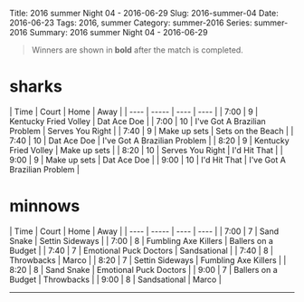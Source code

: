Title: 2016 summer Night 04 - 2016-06-29
Slug: 2016-summer-04
Date: 2016-06-23
Tags: 2016, summer
Category: summer-2016
Series: summer-2016
Summary: 2016 summer Night 04 - 2016-06-29

> Winners are shown in **bold** after the match is completed.

sharks
=====
| Time | Court | Home | Away |
| ---- | ----- | ---- | ---- | <!-- begin table -->
| 7:00 | 9 | Kentucky Fried Volley | Dat Ace Doe |
| 7:00 | 10 | I've Got A Brazilian Problem | Serves You Right |
| 7:40 | 9 | Make up sets | Sets on the Beach |
| 7:40 | 10 | Dat Ace Doe | I've Got A Brazilian Problem |
| 8:20 | 9 | Kentucky Fried Volley | Make up sets |
| 8:20 | 10 | Serves You Right | I'd Hit That |
| 9:00 | 9 | Make up sets | Dat Ace Doe |
| 9:00 | 10 | I'd Hit That | I've Got A Brazilian Problem |

<!-- end table -->
minnows
=====
| Time | Court | Home | Away |
| ---- | ----- | ---- | ---- | <!-- begin table -->
| 7:00 | 7 | Sand Snake | Settin Sideways |
| 7:00 | 8 | Fumbling Axe Killers | Ballers on a Budget |
| 7:40 | 7 | Emotional Puck Doctors | Sandsational |
| 7:40 | 8 | Throwbacks | Marco |
| 8:20 | 7 | Settin Sideways | Fumbling Axe Killers |
| 8:20 | 8 | Sand Snake | Emotional Puck Doctors |
| 9:00 | 7 | Ballers on a Budget | Throwbacks |
| 9:00 | 8 | Sandsational | Marco |

<!-- end table -->



---